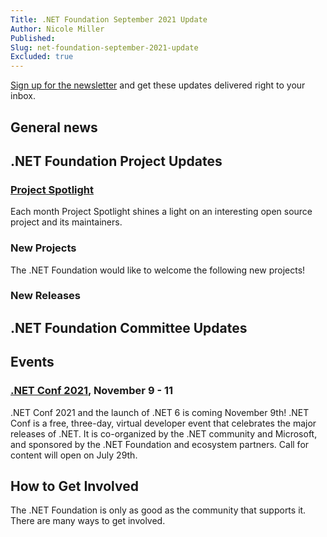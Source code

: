 ```yaml
---
Title: .NET Foundation September 2021 Update
Author: Nicole Miller
Published:
Slug: net-foundation-september-2021-update
Excluded: true
---
```



[Sign up for the newsletter](http://eepurl.com/dhL_qb) and get these updates delivered right to your inbox.

## General news


## .NET Foundation Project Updates

### [Project Spotlight](https://dotnetfoundation.org/projects/spotlight)

Each month Project Spotlight shines a light on an interesting open source project and its maintainers. 




### New Projects
The .NET Foundation would like to welcome the following new projects!





### New Releases





## .NET Foundation Committee Updates





## Events


### [.NET Conf 2021](https://dotnetconf.net/?utm_campaign=savedate&utm_source=dotnetfdn&utm_medium=newsletter), November 9 - 11
.NET Conf 2021 and the launch of .NET 6 is coming November 9th! .NET Conf is a free, three-day, virtual developer event that celebrates the major releases of .NET. It is co-organized by the .NET community and Microsoft, and sponsored by the .NET Foundation and ecosystem partners. Call for content will open on July 29th. 


## How to Get Involved
The .NET Foundation is only as good as the community that supports it. There are many ways to get involved. 




